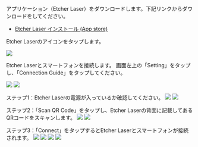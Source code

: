 アプリケーション（Etcher Laser）をダウンロードします。下記リンクからダウンロードをしてください。

- [Etcher Laser インストール (App store)](https://www.smartdiys.com)

Etcher Laserのアイコンをタップします。

<img src="./images/software_setup_mobile_1.png">

Etcher Laserとスマートフォンを接続します。
画面左上の「Setting」をタップし、「Connection Guide」をタップしてください。

<img src="./images/software_setup_mobile_2.jpg">

<img src="./images/software_setup_mobile_3.jpg">

ステップ1：Etcher Laserの電源が入っているか確認してください。
<img src="./images/software_setup_mobile_4.jpg">
<img src="./images/software_setup_mobile_5.jpg">

ステップ2：「Scan QR Code」をタップし、Etcher Laserの背面に記載してあるQRコードをスキャンします。
<img src="./images/software_setup_mobile_6.jpg">
<img src="./images/software_setup_mobile_7.jpg">

ステップ3：「Connect」をタップするとEtcher Laserとスマートフォンが接続されます。
<img src="./images/software_setup_mobile_8.jpg">
<img src="./images/software_setup_mobile_9.jpg">
<img src="./images/software_setup_mobile_10.jpg">
<img src="./images/software_setup_mobile_11.jpg">
